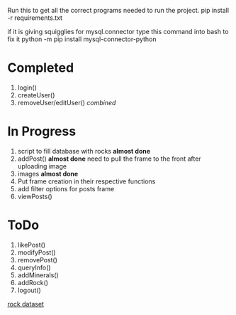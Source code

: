 
Run this to get all the correct programs needed to run the project.
pip install -r requirements.txt 

if it is giving squigglies for mysql.connector type this command into bash to fix it 
python -m pip install mysql-connector-python

# Completed
1. login()
2. createUser()
3. removeUser/editUser() *combined*

# In Progress
1. script to fill database with rocks **almost done**
2. addPost() **almost done** need to pull the frame to the front after uploading image
3. images **almost done**
4. Put frame creation in their respective functions
5. add filter options for posts frame
6. viewPosts()

# ToDo
1. likePost()
2. modifyPost()
3. removePost()
4. queryInfo()
5. addMinerals()
6. addRock()
7. logout()

[rock dataset](https://en.wikipedia.org/wiki/List_of_rock_types)
